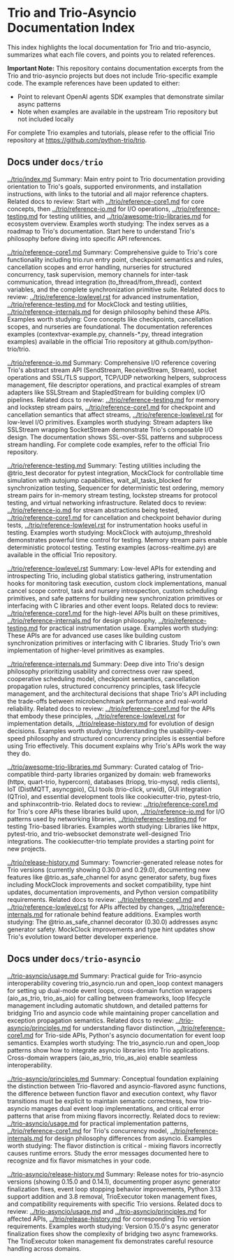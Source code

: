 Trio and Trio-Asyncio Documentation Index
=========================================

This index highlights the local documentation for Trio and trio-asyncio, summarizes what each file covers, and points you to related references.

**Important Note:** This repository contains documentation excerpts from the Trio and trio-asyncio projects but does not include Trio-specific example code. The example references have been updated to either:
- Point to relevant OpenAI agents SDK examples that demonstrate similar async patterns
- Note when examples are available in the upstream Trio repository but not included locally

For complete Trio examples and tutorials, please refer to the official Trio repository at https://github.com/python-trio/trio.

Docs under ``docs/trio``
------------------------

[../trio/index.md](../trio/index.md)
    Summary: Main entry point to Trio documentation providing orientation to Trio's goals, supported environments, and installation instructions, with links to the tutorial and all major reference chapters.
    Related docs to review: Start with [../trio/reference-core1.md](../trio/reference-core1.md) for core concepts, then [../trio/reference-io.md](../trio/reference-io.md) for I/O operations, [../trio/reference-testing.md](../trio/reference-testing.md) for testing utilities, and [../trio/awesome-trio-libraries.md](../trio/awesome-trio-libraries.md) for ecosystem overview.
    Examples worth studying: The index serves as a roadmap to Trio's documentation. Start here to understand Trio's philosophy before diving into specific API references.

[../trio/reference-core1.md](../trio/reference-core1.md)
    Summary: Comprehensive guide to Trio's core functionality including trio.run entry point, checkpoint semantics and rules, cancellation scopes and error handling, nurseries for structured concurrency, task supervision, memory channels for inter-task communication, thread integration (to_thread/from_thread), context variables, and the complete synchronization primitive suite.
    Related docs to review: [../trio/reference-lowlevel.rst](../trio/reference-lowlevel.rst) for advanced instrumentation, [../trio/reference-testing.md](../trio/reference-testing.md) for MockClock and testing utilities, [../trio/reference-internals.md](../trio/reference-internals.md) for design philosophy behind these APIs.
    Examples worth studying: Core concepts like checkpoints, cancellation scopes, and nurseries are foundational. The documentation references examples (contextvar-example.py, channels-*.py, thread integration examples) available in the official Trio repository at github.com/python-trio/trio.

[../trio/reference-io.md](../trio/reference-io.md)
    Summary: Comprehensive I/O reference covering Trio's abstract stream API (SendStream, ReceiveStream, Stream), socket operations and SSL/TLS support, TCP/UDP networking helpers, subprocess management, file descriptor operations, and practical examples of stream adapters like SSLStream and StapledStream for building complex I/O pipelines.
    Related docs to review: [../trio/reference-testing.md](../trio/reference-testing.md) for memory and lockstep stream pairs, [../trio/reference-core1.md](../trio/reference-core1.md) for checkpoint and cancellation semantics that affect streams, [../trio/reference-lowlevel.rst](../trio/reference-lowlevel.rst) for low-level I/O primitives.
    Examples worth studying: Stream adapters like SSLStream wrapping SocketStream demonstrate Trio's composable I/O design. The documentation shows SSL-over-SSL patterns and subprocess stream handling. For complete code examples, refer to the official Trio repository.

[../trio/reference-testing.md](../trio/reference-testing.md)
    Summary: Testing utilities including the @trio_test decorator for pytest integration, MockClock for controllable time simulation with autojump capabilities, wait_all_tasks_blocked for synchronization testing, Sequencer for deterministic test ordering, memory stream pairs for in-memory stream testing, lockstep streams for protocol testing, and virtual networking infrastructure.
    Related docs to review: [../trio/reference-io.md](../trio/reference-io.md) for stream abstractions being tested, [../trio/reference-core1.md](../trio/reference-core1.md) for cancellation and checkpoint behavior during tests, [../trio/reference-lowlevel.rst](../trio/reference-lowlevel.rst) for instrumentation hooks useful in testing.
    Examples worth studying: MockClock with autojump_threshold demonstrates powerful time control for testing. Memory stream pairs enable deterministic protocol testing. Testing examples (across-realtime.py) are available in the official Trio repository.

[../trio/reference-lowlevel.rst](../trio/reference-lowlevel.rst)
    Summary: Low-level APIs for extending and introspecting Trio, including global statistics gathering, instrumentation hooks for monitoring task execution, custom clock implementations, manual cancel scope control, task and nursery introspection, custom scheduling primitives, and safe patterns for building new synchronization primitives or interfacing with C libraries and other event loops.
    Related docs to review: [../trio/reference-core1.md](../trio/reference-core1.md) for the high-level APIs built on these primitives, [../trio/reference-internals.md](../trio/reference-internals.md) for design philosophy, [../trio/reference-testing.md](../trio/reference-testing.md) for practical instrumentation usage.
    Examples worth studying: These APIs are for advanced use cases like building custom synchronization primitives or interfacing with C libraries. Study Trio's own implementation of higher-level primitives as examples.

[../trio/reference-internals.md](../trio/reference-internals.md)
    Summary: Deep dive into Trio's design philosophy prioritizing usability and correctness over raw speed, cooperative scheduling model, checkpoint semantics, cancellation propagation rules, structured concurrency principles, task lifecycle management, and the architectural decisions that shape Trio's API including the trade-offs between microbenchmark performance and real-world reliability.
    Related docs to review: [../trio/reference-core1.md](../trio/reference-core1.md) for the APIs that embody these principles, [../trio/reference-lowlevel.rst](../trio/reference-lowlevel.rst) for implementation details, [../trio/release-history.md](../trio/release-history.md) for evolution of design decisions.
    Examples worth studying: Understanding the usability-over-speed philosophy and structured concurrency principles is essential before using Trio effectively. This document explains why Trio's APIs work the way they do.

[../trio/awesome-trio-libraries.md](../trio/awesome-trio-libraries.md)
    Summary: Curated catalog of Trio-compatible third-party libraries organized by domain: web frameworks (httpx, quart-trio, hypercorn), databases (triopg, trio-mysql, redis clients), IoT (DistMQTT, asyncgpio), CLI tools (trio-click, urwid), GUI integration (QTrio), and essential development tools like cookiecutter-trio, pytest-trio, and sphinxcontrib-trio.
    Related docs to review: [../trio/reference-core1.md](../trio/reference-core1.md) for Trio's core APIs these libraries build upon, [../trio/reference-io.md](../trio/reference-io.md) for I/O patterns used by networking libraries, [../trio/reference-testing.md](../trio/reference-testing.md) for testing Trio-based libraries.
    Examples worth studying: Libraries like httpx, pytest-trio, and trio-websocket demonstrate well-designed Trio integrations. The cookiecutter-trio template provides a starting point for new projects.

[../trio/release-history.md](../trio/release-history.md)
    Summary: Towncrier-generated release notes for Trio versions (currently showing 0.30.0 and 0.29.0), documenting new features like @trio.as_safe_channel for async generator safety, bug fixes including MockClock improvements and socket compatibility, type hint updates, documentation improvements, and Python version compatibility requirements.
    Related docs to review: [../trio/reference-core1.md](../trio/reference-core1.md) and [../trio/reference-lowlevel.rst](../trio/reference-lowlevel.rst) for APIs affected by changes, [../trio/reference-internals.md](../trio/reference-internals.md) for rationale behind feature additions.
    Examples worth studying: The @trio.as_safe_channel decorator (0.30.0) addresses async generator safety. MockClock improvements and type hint updates show Trio's evolution toward better developer experience.

Docs under ``docs/trio-asyncio``
-------------------------------

[../trio-asyncio/usage.md](../trio-asyncio/usage.md)
    Summary: Practical guide for Trio-asyncio interoperability covering trio_asyncio.run and open_loop context managers for setting up dual-mode event loops, cross-domain function wrappers (aio_as_trio, trio_as_aio) for calling between frameworks, loop lifecycle management including automatic shutdown, and detailed patterns for bridging Trio and asyncio code while maintaining proper cancellation and exception propagation semantics.
    Related docs to review: [../trio-asyncio/principles.md](../trio-asyncio/principles.md) for understanding flavor distinction, [../trio/reference-core1.md](../trio/reference-core1.md) for Trio-side APIs, Python's asyncio documentation for event loop semantics.
    Examples worth studying: The trio_asyncio.run and open_loop patterns show how to integrate asyncio libraries into Trio applications. Cross-domain wrappers (aio_as_trio, trio_as_aio) enable seamless interoperability.

[../trio-asyncio/principles.md](../trio-asyncio/principles.md)
    Summary: Conceptual foundation explaining the distinction between Trio-flavored and asyncio-flavored async functions, the difference between function flavor and execution context, why flavor transitions must be explicit to maintain semantic correctness, how trio-asyncio manages dual event loop implementations, and critical error patterns that arise from mixing flavors incorrectly.
    Related docs to review: [../trio-asyncio/usage.md](../trio-asyncio/usage.md) for practical implementation patterns, [../trio/reference-core1.md](../trio/reference-core1.md) for Trio's concurrency model, [../trio/reference-internals.md](../trio/reference-internals.md) for design philosophy differences from asyncio.
    Examples worth studying: The flavor distinction is critical - mixing flavors incorrectly causes runtime errors. Study the error messages documented here to recognize and fix flavor mismatches in your code.

[../trio-asyncio/release-history.md](../trio-asyncio/release-history.md)
    Summary: Release notes for trio-asyncio versions (showing 0.15.0 and 0.14.1), documenting proper async generator finalization fixes, event loop stopping behavior improvements, Python 3.13 support addition and 3.8 removal, TrioExecutor token management fixes, and compatibility requirements with specific Trio versions.
    Related docs to review: [../trio-asyncio/usage.md](../trio-asyncio/usage.md) and [../trio-asyncio/principles.md](../trio-asyncio/principles.md) for affected APIs, [../trio/release-history.md](../trio/release-history.md) for corresponding Trio version requirements.
    Examples worth studying: Version 0.15.0's async generator finalization fixes show the complexity of bridging two async frameworks. The TrioExecutor token management fix demonstrates careful resource handling across domains.
